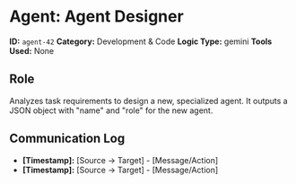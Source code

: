 # Agent: Agent Designer

**ID:** `agent-42`
**Category:** Development & Code
**Logic Type:** gemini
**Tools Used:** None

## Role

Analyzes task requirements to design a new, specialized agent. It outputs a JSON object with "name" and "role" for the new agent.

## Communication Log

*   **[Timestamp]:** [Source -> Target] - [Message/Action]
*   **[Timestamp]:** [Source -> Target] - [Message/Action]
